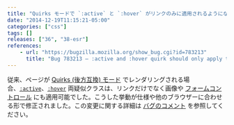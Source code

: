 ```yaml
---
title: "Quirks モードで `:active` と `:hover` がリンクのみに適用されるようになりました"
date: "2014-12-19T11:15:21-05:00"
categories: ["css"]
tags: []
releases: ["36", "38-esr"]
references:
    - url: "https://bugzilla.mozilla.org/show_bug.cgi?id=783213"
      title: "Bug 783213 – :active and :hover quirk should only apply to links"
---
```

従来、ページが [Quirks (後方互換) モード](https://developer.mozilla.org/docs/Mozilla_Quirks_Mode_Behavior) でレンダリングされる場合、[`:active`](https://developer.mozilla.org/docs/Web/CSS/:active)、[`:hover`](https://developer.mozilla.org/docs/Web/CSS/:hover) 両疑似クラスは、リンクだけでなく画像や [フォームコントロール](https://developer.mozilla.org/docs/Web/Guide/HTML/Forms_in_HTML) にも適用可能でした。こうした挙動が仕様や他のブラウザーに合わせる形で修正されました。この変更に関する詳細は [バグのコメント](https://bugzilla.mozilla.org/show_bug.cgi?id=783213#c31) を参照してください。
